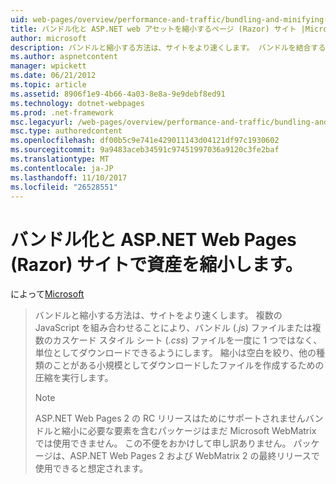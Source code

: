 ```yaml
---
uid: web-pages/overview/performance-and-traffic/bundling-and-minifying-assets-in-an-aspnet-web-pages-razor-site
title: バンドル化と ASP.NET web アセットを縮小するページ (Razor) サイト |Microsoft ドキュメント
author: microsoft
description: バンドルと縮小する方法は、サイトをより速くします。 バンドルを結合する複数の JavaScript (.js) ファイルまたは複数のスタイル シート (.
ms.author: aspnetcontent
manager: wpickett
ms.date: 06/21/2012
ms.topic: article
ms.assetid: 8906f1e9-4b66-4a03-8e8a-9e9debf8ed91
ms.technology: dotnet-webpages
ms.prod: .net-framework
msc.legacyurl: /web-pages/overview/performance-and-traffic/bundling-and-minifying-assets-in-an-aspnet-web-pages-razor-site
msc.type: authoredcontent
ms.openlocfilehash: df00b5c9e741e429011143d04121df97c1930602
ms.sourcegitcommit: 9a9483aceb34591c97451997036a9120c3fe2baf
ms.translationtype: MT
ms.contentlocale: ja-JP
ms.lasthandoff: 11/10/2017
ms.locfileid: "26528551"
---
```

<a name="bundling-and-minifying-assets-in-an-aspnet-web-pages-razor-site"></a>バンドル化と ASP.NET Web Pages (Razor) サイトで資産を縮小します。
====================
によって[Microsoft](https://github.com/microsoft)

> バンドルと縮小する方法は、サイトをより速くします。 複数の JavaScript を組み合わせることにより、バンドル (*.js*) ファイルまたは複数のカスケード スタイル シート (*.css*) ファイルを一度に 1 つではなく、単位としてダウンロードできるようにします。 縮小は空白を絞り、他の種類のことがある小規模としてダウンロードしたファイルを作成するための圧縮を実行します。
> 
> > [!NOTE]
> > ASP.NET Web Pages 2 の RC リリースはためにサポートされませんバンドルと縮小に必要な要素を含むパッケージはまだ Microsoft WebMatrix では使用できません。 この不便をおかけして申し訳ありません。 パッケージは、ASP.NET Web Pages 2 および WebMatrix 2 の最終リリースで使用できると想定されます。
